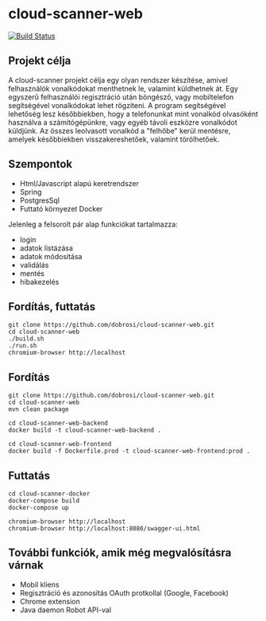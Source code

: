 # cloud-scanner-web 
[![Build Status](https://travis-ci.com/dobrosi/cloud-scanner-web.svg?branch=develop)](https://travis-ci.com/github/dobrosi/cloud-scanner-web)

## Projekt célja
A cloud-scanner projekt célja egy olyan rendszer készítése, amivel felhasználók vonalkódokat menthetnek le, valamint küldhetnek át. Egy egyszerű felhasználói regisztráció után böngésző, vagy mobiltelefon segítségével vonalkódokat lehet rögzíteni. A program segítségével lehetőség lesz későbbiekben, hogy a telefonunkat mint vonalkód olvasóként használva a számítógépünkre, vagy egyéb távoli eszközre vonalkódot küldjünk. Az összes leolvasott vonalkód a "felhőbe" kerül mentésre, amelyek későbbiekben visszakereshetőek, valamint törölhetőek.

## Szempontok
+ Html/Javascript alapú keretrendszer
+ Spring
+ PostgresSql
+ Futtató környezet Docker

Jelenleg a felsorolt pár alap funkciókat tartalmazza:
* login
* adatok listázása
* adatok módosítása
* validálás
* mentés
* hibakezelés

## Fordítás, futtatás
```
git clone https://github.com/dobrosi/cloud-scanner-web.git
cd cloud-scanner-web
./build.sh
./run.sh
chromium-browser http://localhost
```

## Fordítás
```
git clone https://github.com/dobrosi/cloud-scanner-web.git
cd cloud-scanner-web
mvn clean package

cd cloud-scanner-web-backend
docker build -t cloud-scanner-web-backend .

cd cloud-scanner-web-frontend
docker build -f Dockerfile.prod -t cloud-scanner-web-frontend:prod .
```

## Futtatás
```
cd cloud-scanner-docker
docker-compose build
docker-compose up

chromium-browser http://localhost
chromium-browser http://localhost:8080/swagger-ui.html
```

## További funkciók, amik még megvalósításra várnak
* Mobil kliens
* Regisztráció és azonosítás OAuth protkollal (Google, Facebook)
* Chrome extension
* Java daemon Robot API-val
